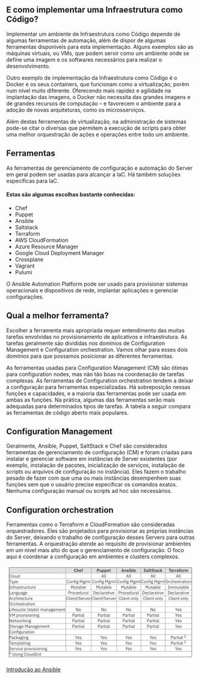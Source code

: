 E como implementar uma Infraestrutura como Código?
--------------------------------------------------

Implementar um ambiente de Infraestrutura como Código depende de algumas ferramentas de automação, além de dispor de algumas ferramentas disponíveis para esta implementação. Alguns exemplos são as máquinas virtuais, ou VMs, que podem servir como um ambiente onde se define uma imagem e os softwares necessários para realizar o desenvolvimento.

Outro exemplo de implementação da Infraestrutura como Código é o Docker e os seus containers, que funcionam como a virtualização, porém num nível muito diferente. Oferecendo mais rapidez e agilidade na implantação das imagens, o Docker não necessita das grandes imagens e de grandes recursos de computação – e favorecem o ambiente para a adoção de novas arquiteturas, como os microsserviços.

Além destas ferramentas de virtualização, na administração de sistemas pode-se citar o diversas que permitem a execução de scripts para obter uma melhor orquestração de ações e operações entre todo um ambiente.

Ferramentas
-----------

As ferramentas de gerenciamento de configuração e automação do Server em geral podem ser usadas para alcançar a IaC. Há também soluções específicas para IaC. 

#### Estas são algumas escolhas bastante conhecidas:

*   Chef
*   Puppet
*   Ansible
*   Saltstack
*   Terraform 
*   AWS CloudFormation
*   Azure Resource Manager 
*   Google Cloud Deployment Manager
*   Crossplane
*   Vagrant
*   Pulumi

O Ansible Automation Platform pode ser usado para provisionar sistemas operacionais e dispositivos de rede, implantar aplicações e gerenciar configurações.


Qual a melhor ferramenta?
-------------------------

Escolher a ferramenta mais apropriada requer entendimento das muitas tarefas envolvidas no provisionamento de aplicativos e infraestrutura. As tarefas geralmente são divididas nos domínios de Configuration Management e Configuration orchestration. Vamos olhar para esses dois domínios para que possamos posicionar as diferentes ferramentas.

As ferramentas usadas para Configuration Management (CM) são ótimas para configuration nodes, mas não tão boas na coordenação de tarefas complexas. As ferramentas de Configuration orchestration tendem a deixar a configuração para ferramentas especializadas. Há sobreposição nessas funções e capacidades, e a maioria das ferramentas pode ser usada em ambas as funções. Na prática, algumas das ferramentas serão mais adequadas para determinados tipos de tarefas. A tabela a seguir compara as ferramentas de código aberto mais populares.

Configuration Management
------------------------

Geralmente, Ansible, Puppet, SaltStack e Chef são considerados ferramentas de gerenciamento de configuração (CM) e foram criadas para instalar e gerenciar software em instâncias de Server existentes (por exemplo, instalação de pacotes, inicialização de serviços, instalação de scripts ou arquivos de configuração no instância). Eles fazem o trabalho pesado de fazer com que uma ou mais instâncias desempenhem suas funções sem que o usuário precise especificar os comandos exatos. Nenhuma configuração manual ou scripts ad hoc são necessários.

Configuration orchestration
---------------------------

Ferramentas como o Terraform e CloudFormation são consideradas orquestradores. Eles são projetados para provisionar as próprias instâncias do Server, deixando o trabalho de configuração desses Servers para outras ferramentas. A orquestração atende ao requisito de provisionar ambientes em um nível mais alto do que o gerenciamento de configuração. O foco aqui é coordenar a configuração em ambientes e clusters complexos.


![IaC toos -  compare tools](images/compare-tools.png)

[Introdução ao Ansible](https://www.redhat.com/pt-br/topics/automation/learning-ansible-tutorial "artigo | Introdução ao Ansible")


